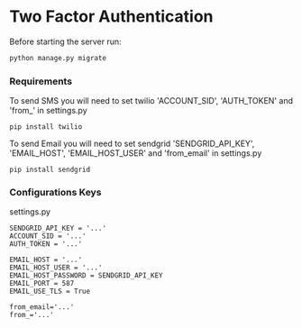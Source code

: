 # Two Factor Authentication

Before starting the server run:

```sh
python manage.py migrate
```

### Requirements

To send SMS you will need to set twilio 'ACCOUNT_SID', 'AUTH_TOKEN' and 'from_' in settings.py
```
pip install twilio
```
To send Email you will need to set sendgrid 'SENDGRID_API_KEY', 'EMAIL_HOST', 'EMAIL_HOST_USER' and 'from_email' in settings.py
```
pip install sendgrid
```

### Configurations Keys
settings.py
```
SENDGRID_API_KEY = '...'
ACCOUNT_SID = '...'
AUTH_TOKEN = '...'

EMAIL_HOST = '...'
EMAIL_HOST_USER = '...'
EMAIL_HOST_PASSWORD = SENDGRID_API_KEY
EMAIL_PORT = 587
EMAIL_USE_TLS = True

from_email='...'
from_='...'
```